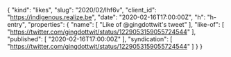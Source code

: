 {
  "kind": "likes",
  "slug": "2020/02/lhf6v",
  "client_id": "https://indigenous.realize.be",
  "date": "2020-02-16T17:00:00Z",
  "h": "h-entry",
  "properties": {
    "name": [
      "Like of @gingdottwit's tweet"
    ],
    "like-of": [
      "https://twitter.com/gingdottwit/status/1229053159055724544"
    ],
    "published": [
      "2020-02-16T17:00:00Z"
    ],
    "syndication": [
      "https://twitter.com/gingdottwit/status/1229053159055724544"
    ]
  }
}
